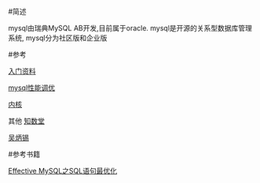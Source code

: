 

#简述

mysql由瑞典MySQL AB开发,目前属于oracle.
mysql是开源的关系型数据库管理系统,
mysql分为社区版和企业版




#参考


[入门资料](http://www.yiibai.com/mysql/)


[mysql性能调优](http://www.cnblogs.com/jesselzj/category/719284.html)

[内核](http://blog.csdn.net/whyangwanfu)

其他
[知数堂](http://imysql.com/)

[吴炳锡](http://wubx.net/)


#参考书籍

[Effective MySQL之SQL语句最优化](http://download.csdn.net/download/rod_john/10145942)

